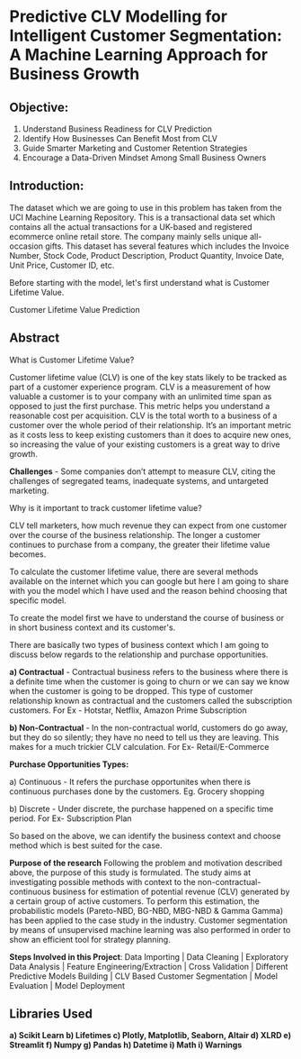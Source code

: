 # **Predictive CLV Modelling for Intelligent Customer Segmentation: A Machine Learning Approach for Business Growth**
## **Objective:**
1. Understand Business Readiness for CLV Prediction
2. Identify How Businesses Can Benefit Most from CLV
3. Guide Smarter Marketing and Customer Retention Strategies
4. Encourage a Data-Driven Mindset Among Small Business Owners

## **Introduction:**
The dataset which we are going to use in this problem has taken from the UCI Machine Learning Repository. This is a transactional data set which contains all the actual transactions for a UK-based and registered ecommerce online retail store. The company mainly sells unique all-occasion gifts. This dataset has several features which includes the Invoice Number, Stock Code, Product Description, Product Quantity, Invoice Date, Unit Price, Customer ID, etc.

Before starting with the model, let's first understand what is Customer Lifetime Value.

Customer Lifetime Value Prediction

## **Abstract**
What is Customer Lifetime Value?

Customer lifetime value (CLV) is one of the key stats likely to be tracked as part of a customer experience program. CLV is a measurement of how valuable a customer is to your company with an unlimited time span as opposed to just the first purchase. This metric helps you understand a reasonable cost per acquisition. CLV is the total worth to a business of a customer over the whole period of their relationship. It’s an important metric as it costs less to keep existing customers than it does to acquire new ones, so increasing the value of your existing customers is a great way to drive growth.

**Challenges** - Some companies don’t attempt to measure CLV, citing the challenges of segregated teams, inadequate systems, and untargeted marketing.

Why is it important to track customer lifetime value?

CLV tell marketers, how much revenue they can expect from one customer over the course of the business relationship. The longer a customer continues to purchase from a company, the greater their lifetime value becomes.

To calculate the customer lifetime value, there are several methods available on the internet which you can google but here I am going to share with you the model which I have used and the reason behind choosing that specific model.

To create the model first we have to understand the course of business or in short business context and its customer's.

There are basically two types of business context which I am going to discuss below regards to the relationship and purchase opportunities.

**a) Contractual** - Contractual business refers to the business where there is a definite time when the customer is going to churn or we can say we know when the customer is going to be dropped. This type of customer relationship known as contractual and the customers called the subscription customers. For Ex - Hotstar, Netflix, Amazon Prime Subscription

**b) Non-Contractual** - In the non-contractual world, customers do go away, but they do so silently; they have no need to tell us they are leaving. This makes for a much trickier CLV calculation. For Ex- Retail/E-Commerce


**Purchase Opportunities Types:**

a) Continuous - It refers the purchase opportunites when there is continuous purchases done by the customers. Eg. Grocery shopping

b) Discrete - Under discrete, the purchase happened on a specific time period. For Ex- Subscription Plan

So based on the above, we can identify the business context and choose method which is best suited for the case.

**Purpose of the research**
Following the problem and motivation described above, the purpose of this study is formulated. The study aims at investigating possible methods with context to the non-contractual-continuous business for estimation of potential revenue (CLV) generated by a certain group of active customers. To perform this estimation, the probabilistic models (Pareto-NBD, BG-NBD, MBG-NBD & Gamma Gamma) has been applied to the case study in the industry. Customer segmentation by means of unsupervised machine learning was also performed in order to show an efficient tool for strategy planning.

**Steps Involved in this Project**: Data Importing | Data Cleaning | Exploratory Data Analysis | Feature Engineering/Extraction | Cross Validation | Different Predictive Models Building | CLV Based Customer Segmentation | Model Evaluation | Model Deployment

## Libraries Used

**a) Scikit Learn b) Lifetimes c) Plotly, Matplotlib, Seaborn, Altair d) XLRD e) Streamlit f) Numpy g) Pandas h) Datetime i) Math i) Warnings**


